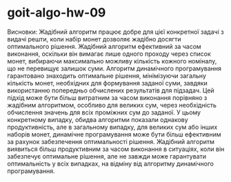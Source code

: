 # goit-algo-hw-09

Висновки:
Жадібний алгоритм працює добре для цієї конкретної задачі з видачі решти, коли набір монет дозволяє жадібно досягти оптимального рішення. Жадібний алгоритм ефективний за часом виконання, оскільки він вимагає лише одного проходу через список монет, вибираючи максимально можливу кількість кожного номіналу, що не перевищує залишок суми.
Алгоритм динамічного програмування гарантовано знаходить оптимальне рішення, мінімізуючи загальну кількість монет, необхідних для формування заданої суми, завдяки використанню попередньо обчислених результатів для підзадач. Цей підхід може бути більш витратним за часом виконання порівняно з жадібним алгоритмом, особливо для великих сум, через необхідність обчислення значень для всіх проміжних сум до заданої.
У цьому конкретному випадку, обидва алгоритми показали однакову продуктивність, але в загальному випадку, для великих сум або інших наборів монет, динамічне програмування може бути більш ефективним за рахунок забезпечення оптимальності рішення. Жадібний алгоритм виявиться більш продуктивним за часом виконання в ситуаціях, коли він забезпечує оптимальне рішення, але не завжди може гарантувати оптимальність у всіх випадках, на відміну від алгоритму динамічного програмування.
